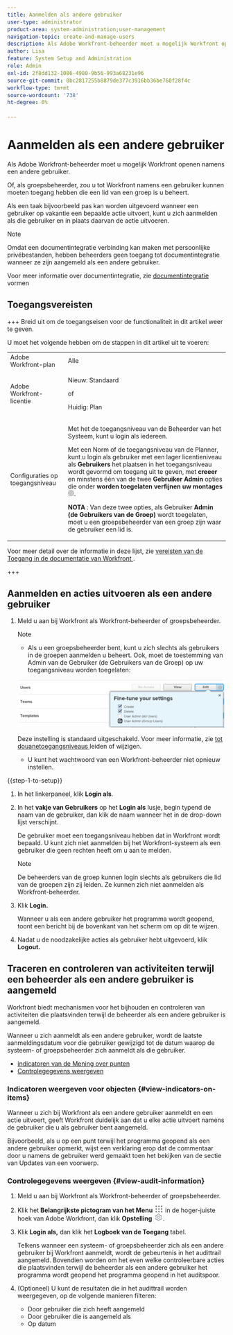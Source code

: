 ```yaml
---
title: Aanmelden als andere gebruiker
user-type: administrator
product-area: system-administration;user-management
navigation-topic: create-and-manage-users
description: Als Adobe Workfront-beheerder moet u mogelijk Workfront openen namens een andere gebruiker.
author: Lisa
feature: System Setup and Administration
role: Admin
exl-id: 2f8dd132-1086-4980-9b56-993a68231e96
source-git-commit: 0bc2817255b8879de377c3916bb36be760f28f4c
workflow-type: tm+mt
source-wordcount: '738'
ht-degree: 0%

---
```


# Aanmelden als een andere gebruiker

<!--Audited: April, 2024-->

<!--<span class="preview">The highlighted information on this page refers to functionality not yet generally available. It is available for all users only in the Preview environment.</span> -->

<!--
**DON'T DELETE, DRAFT OR HIDE THIS ARTICLE. IT IS LINKED TO THE PRODUCT, THROUGH THE CONTEXT SENSITIVE HELP LINKS. Also linked to other articles: Creating and Managing Groups, etc.</p>
-->

Als Adobe Workfront-beheerder moet u mogelijk Workfront openen namens een andere gebruiker.

Of, als groepsbeheerder, zou u tot Workfront namens een gebruiker kunnen moeten toegang hebben die een lid van een groep is u beheert.

Als een taak bijvoorbeeld pas kan worden uitgevoerd wanneer een gebruiker op vakantie een bepaalde actie uitvoert, kunt u zich aanmelden als die gebruiker en in plaats daarvan de actie uitvoeren.

<!--
<note type="note">
Some users, such as executives, need to be able to control which administrators can log in to their accounts, and for how long. Working with your organization, Workfront configures settings that allow this control for these users. When a Workfront administrator or group administrator (associated with one of the user's groups) tries to log in as one of these users, an on-screen message prompts the administrator to contact the user for access. From the user profile area, the user can then grant access to the administrator and specify an expiration time for it. For more information on how the user does this, see
<a href="../../../workfront-basics/manage-your-account-and-profile/configuring-your-user-profile/configure-my-settings.md#access" class="MCXref xref">Access</a> in
<a href="../../../workfront-basics/manage-your-account-and-profile/configuring-your-user-profile/configure-my-settings.md" class="MCXref xref">Configure My Settings</a>.
<span class="PinkDraftNote">[Add a note about this being only for the Enterprise package if they decide to do it that way]</span>
</note>
-->

>[!NOTE]
>
>Omdat een documentintegratie verbinding kan maken met persoonlijke privébestanden, hebben beheerders geen toegang tot documentintegratie wanneer ze zijn aangemeld als een andere gebruiker.
>
>Voor meer informatie over documentintegratie, zie [ documentintegratie ](../../../administration-and-setup/configure-integrations/configure-document-integrations.md) vormen

## Toegangsvereisten

+++ Breid uit om de toegangseisen voor de functionaliteit in dit artikel weer te geven.

U moet het volgende hebben om de stappen in dit artikel uit te voeren:

<table style="table-layout:auto"> 
 <col> 
 <col> 
 <tbody> 
  <tr> 
   <td role="rowheader">Adobe Workfront-plan</td> 
   <td>Alle</td> 
  </tr> 
  <tr> 
   <td role="rowheader">Adobe Workfront-licentie</td> 
   <td> <p>Nieuw: Standaard</p>
   <p>of</p>
   <p>Huidig: Plan</p></td> 
  </tr> 
  <tr> 
   <td role="rowheader">Configuraties op toegangsniveau</td> 
   <td> <p>Met het de toegangsniveau van de Beheerder van het Systeem, kunt u login als iedereen.</p> <p>Met een Norm of de toegangsniveau van de Planner, kunt u login als gebruiker met een lager licentieniveau als <b> Gebruikers </b> het plaatsen in het toegangsniveau wordt gevormd om <b> </b> toegang uit te geven, met <b> creeer </b> en minstens één van de twee <b> Gebruiker Admin </b> opties die onder <b> worden toegelaten verfijnen uw montages </b> <img src="assets/gear-icon-in-access-levels.png">. </p> 
   <p><b> NOTA </b>: Van deze twee opties, als Gebruiker <b> Admin (de Gebruikers van de Groep) </b> wordt toegelaten, moet u een groepsbeheerder van een groep zijn waar de gebruiker een lid is.</p></td> 
  </tr> 
 </tbody> 
</table>

Voor meer detail over de informatie in deze lijst, zie [ vereisten van de Toegang in de documentatie van Workfront ](/help/quicksilver/administration-and-setup/add-users/access-levels-and-object-permissions/access-level-requirements-in-documentation.md).

+++

## Aanmelden en acties uitvoeren als een andere gebruiker

1. Meld u aan bij Workfront als Workfront-beheerder of groepsbeheerder.

   >[!NOTE]
   >
   >* Als u een groepsbeheerder bent, kunt u zich slechts als gebruikers in de groepen aanmelden u beheert. Ook, moet de toestemming van Admin van de Gebruiker (de Gebruikers van de Groep) op uw toegangsniveau worden toegelaten:
   >   
   >  ![](assets/group-admin-user.png)
   >   
   >  Deze instelling is standaard uitgeschakeld. Voor meer informatie, zie [ tot douanetoegangsniveaus ](../../../administration-and-setup/add-users/configure-and-grant-access/create-modify-access-levels.md) leiden of wijzigen.
   >   
   >* U kunt het wachtwoord van een Workfront-beheerder niet opnieuw instellen.

{{step-1-to-setup}}

1. In het linkerpaneel, klik **Login als**.

1. In het **vakje van Gebruikers** op het **Login als** lusje, begin typend de naam van de gebruiker, dan klik de naam wanneer het in de drop-down lijst verschijnt.

   De gebruiker moet een toegangsniveau hebben dat in Workfront wordt bepaald. U kunt zich niet aanmelden bij het Workfront-systeem als een gebruiker die geen rechten heeft om u aan te melden.

   >[!NOTE]
   >
   >De beheerders van de groep kunnen login slechts als gebruikers die lid van de groepen zijn zij leiden. Ze kunnen zich niet aanmelden als Workfront-beheerder.

1. Klik **Login.**

   <!--
   <p> Might come in a future story:</p>
   -->

   <!--
   <p data-mc-conditions="QuicksilverOrClassic.Draft mode">click an Access period and then click Request to ask the user for access to log as him or her for the specified period of time. Continue these steps after the user grants access. Specify somewhere here that this is only for the Enterprise package if they decide on that</p>
   -->

   <!--
   <p data-mc-conditions="QuicksilverOrClassic.Draft mode">Or </p>
   -->

   <!--
   <p data-mc-conditions="QuicksilverOrClassic.Draft mode">If a prompt appears indicating that the user has restricted access to their account, contact the user to request access.</p>
   -->

   <!--
   <p data-mc-conditions="QuicksilverOrClassic.Draft mode">The user can then can grant you "Log in as" access in their user profile. They can also specify an expiration date and time for the access period. </p>
   -->

   <!--
   This triggers an email to let you know that you have access to log in as the user, depending on how your event notifications are enabled. For more information, see <a href="../../../workfront-basics/using-notifications/event-notifications.md" class="MCXref xref">Event notifications</a>.
   </div>
   -->

   Wanneer u als een andere gebruiker het programma wordt geopend, toont een bericht bij de bovenkant van het scherm om op dit te wijzen.

1. Nadat u de noodzakelijke acties als gebruiker hebt uitgevoerd, klik **Logout.**

## Traceren en controleren van activiteiten terwijl een beheerder als een andere gebruiker is aangemeld

Workfront biedt mechanismen voor het bijhouden en controleren van activiteiten die plaatsvinden terwijl de beheerder als een andere gebruiker is aangemeld.

Wanneer u zich aanmeldt als een andere gebruiker, wordt de laatste aanmeldingsdatum voor die gebruiker gewijzigd tot de datum waarop de systeem- of groepsbeheerder zich aanmeldt als die gebruiker.

* [ indicatoren van de Mening over punten ](#view-indicators-on-items)
* [Controlegegevens weergeven](#view-audit-information)

### Indicatoren weergeven voor objecten {#view-indicators-on-items}

Wanneer u zich bij Workfront als een andere gebruiker aanmeldt en een actie uitvoert, geeft Workfront duidelijk aan dat u elke actie uitvoert namens de gebruiker die u als gebruiker bent aangemeld.

Bijvoorbeeld, als u op een punt terwijl het programma geopend als een andere gebruiker opmerkt, wijst een verklaring erop dat de commentaar door u namens de gebruiker werd gemaakt toen het bekijken van de sectie van Updates van een voorwerp.

### Controlegegevens weergeven {#view-audit-information}

1. Meld u aan bij Workfront als Workfront-beheerder of groepsbeheerder.
1. Klik het **Belangrijkste pictogram van het Menu** ![](assets/main-menu-icon.png) in de hoger-juiste hoek van Adobe Workfront, dan klik **Opstelling** ![](assets/gear-icon-settings.png).

1. Klik **Login als,** dan klik het **Logboek van de Toegang** tabel.

   Telkens wanneer een systeem- of groepsbeheerder zich als een andere gebruiker bij Workfront aanmeldt, wordt de gebeurtenis in het audittrail aangemeld. Bovendien worden om het even welke controleerbare acties die plaatsvinden terwijl de beheerder als een andere gebruiker het programma wordt geopend het programma geopend in het auditspoor.

1. (Optioneel) U kunt de resultaten die in het audittrail worden weergegeven, op de volgende manieren filteren:

   * Door gebruiker die zich heeft aangemeld
   * Door gebruiker die is aangemeld als
   * Op datum
